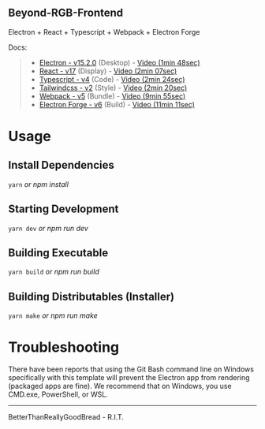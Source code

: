 ## Beyond-RGB-Frontend

Electron + React + Typescript + Webpack + Electron Forge

Docs: 
> - [Electron - v15.2.0](https://www.electronjs.org/docs/latest/) (Desktop)
    - [Video (1min 48sec)](https://www.youtube.com/watch?v=m3OjWNFREJo)
> - [React - v17](https://reactjs.org/docs/getting-started.html) (Display)
    - [Video (2min 07sec)](https://www.youtube.com/watch?v=Tn6-PIqc4UM)
> - [Typescript - v4](https://www.typescriptlang.org/docs/) (Code)
    - [Video (2min 24sec)](https://www.youtube.com/watch?v=zQnBQ4tB3ZA)
> - [Tailwindcss - v2](https://tailwindcss.com/docs) (Style)
    - [Video (2min 20sec)](https://www.youtube.com/watch?v=mr15Xzb1Ook)
> - [Webpack - v5](https://webpack.js.org/concepts/) (Bundle)
    - [Video (9min 55sec)](https://www.youtube.com/watch?v=5IG4UmULyoA)
> - [Electron Forge - v6](https://www.electronforge.io/) (Build)
    - [Video (11min 11sec)](https://www.youtube.com/watch?v=3yqDxhR2XxE)

# Usage

## Install Dependencies

`yarn` *or npm install*

## Starting Development

`yarn dev` *or npm run dev*

## Building Executable

`yarn build` *or npm run build*

## Building Distributables (Installer)

`yarn make` *or npm run make*

# Troubleshooting
There have been reports that using the Git Bash command line on Windows specifically with this template will prevent the Electron app from rendering (packaged apps are fine). We recommend that on Windows, you use CMD.exe, PowerShell, or WSL.

---

BetterThanReallyGoodBread - R.I.T.